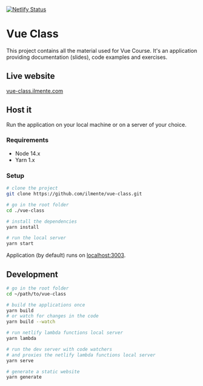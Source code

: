 [![Netlify Status](https://api.netlify.com/api/v1/badges/db69df9f-832b-463e-a9e0-a939f0df08c3/deploy-status)](https://app.netlify.com/sites/vue-class-ilmente/deploys)

# Vue Class

This project contains all the material used for Vue Course.
It's an application providing documentation (slides), code examples and exercises.

## Live website

[vue-class.ilmente.com](https://vue-class.ilmente.com)

## Host it

Run the application on your local machine or on a server of your choice.

### Requirements

- Node 14.x
- Yarn 1.x

### Setup

```bash
# clone the project
git clone https://github.com/ilmente/vue-class.git

# go in the root folder
cd ./vue-class

# install the dependencies
yarn install

# run the local server
yarn start
```

Application (by default) runs on [localhost:3003](http://localhost:3003).

## Development

```bash
# go in the root folder
cd ~/path/to/vue-class

# build the applications once
yarn build
# or watch for changes in the code
yarn build --watch

# run netlify lambda functions local server
yarn lambda

# run the dev server with code watchers
# and proxies the netlify lambda functions local server
yarn serve

# generate a static website
yarn generate
```
